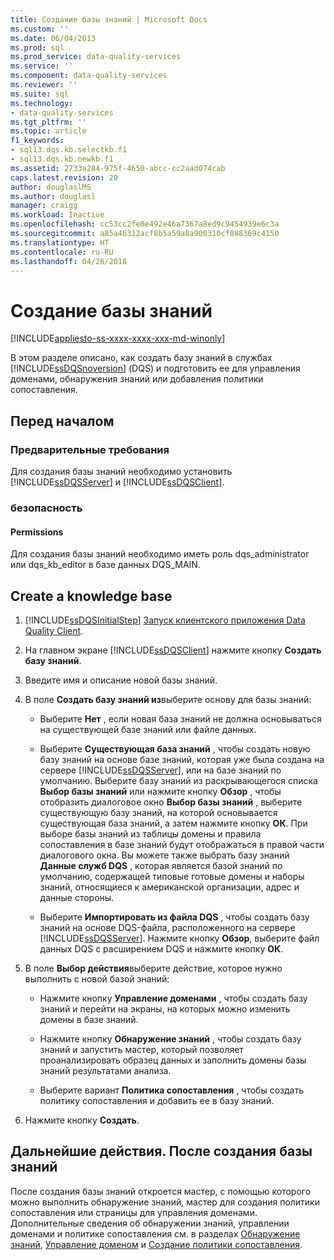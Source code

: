 ```yaml
---
title: Создание базы знаний | Microsoft Docs
ms.custom: ''
ms.date: 06/04/2013
ms.prod: sql
ms.prod_service: data-quality-services
ms.service: ''
ms.component: data-quality-services
ms.reviewer: ''
ms.suite: sql
ms.technology:
- data-quality-services
ms.tgt_pltfrm: ''
ms.topic: article
f1_keywords:
- sql13.dqs.kb.selectkb.f1
- sql13.dqs.kb.newkb.f1
ms.assetid: 2733a284-975f-4650-abcc-cc2aad074cab
caps.latest.revision: 20
author: douglaslMS
ms.author: douglasl
manager: craigg
ms.workload: Inactive
ms.openlocfilehash: cc53cc2fe0e492e46a7367a8ed9c9454939e6c3a
ms.sourcegitcommit: a85a46312acf8b5a59a8a900310cf088369c4150
ms.translationtype: HT
ms.contentlocale: ru-RU
ms.lasthandoff: 04/26/2018
---
```

# <a name="create-a-knowledge-base"></a>Создание базы знаний

[!INCLUDE[appliesto-ss-xxxx-xxxx-xxx-md-winonly](../includes/appliesto-ss-xxxx-xxxx-xxx-md-winonly.md)]

  В этом разделе описано, как создать базу знаний в службах [!INCLUDE[ssDQSnoversion](../includes/ssdqsnoversion-md.md)] (DQS) и подготовить ее для управления доменами, обнаружения знаний или добавления политики сопоставления.  
  
##  <a name="BeforeYouBegin"></a> Перед началом  
  
###  <a name="Prerequisites"></a> Предварительные требования  
 Для создания базы знаний необходимо установить [!INCLUDE[ssDQSServer](../includes/ssdqsserver-md.md)] и [!INCLUDE[ssDQSClient](../includes/ssdqsclient-md.md)].  
  
###  <a name="Security"></a> безопасность  
  
####  <a name="Permissions"></a> Permissions  
 Для создания базы знаний необходимо иметь роль dqs_administrator или dqs_kb_editor в базе данных DQS_MAIN.  
  
##  <a name="Createaknowledgebase"></a> Create a knowledge base  
  
1.  [!INCLUDE[ssDQSInitialStep](../includes/ssdqsinitialstep-md.md)] [Запуск клиентского приложения Data Quality Client](../data-quality-services/run-the-data-quality-client-application.md).  
  
2.  На главном экране [!INCLUDE[ssDQSClient](../includes/ssdqsclient-md.md)] нажмите кнопку **Создать базу знаний**.  
  
3.  Введите имя и описание новой базы знаний.  
  
4.  В поле **Создать базу знаний из**выберите основу для базы знаний:  
  
    -   Выберите **Нет** , если новая база знаний не должна основываться на существующей базе знаний или файле данных.  
  
    -   Выберите **Существующая база знаний** , чтобы создать новую базу знаний на основе базе знаний, которая уже была создана на сервере [!INCLUDE[ssDQSServer](../includes/ssdqsserver-md.md)], или на базе знаний по умолчанию. Выберите базу знаний из раскрывающегося списка **Выбор базы знаний** или нажмите кнопку **Обзор** , чтобы отобразить диалоговое окно **Выбор базы знаний** , выберите существующую базу знаний, на которой основывается существующая база знаний, а затем нажмите кнопку **ОК**. При выборе базы знаний из таблицы домены и правила сопоставления в базе знаний будут отображаться в правой части диалогового окна. Вы можете также выбрать базу знаний **Данные служб DQS** , которая является базой знаний по умолчанию, содержащей типовые готовые домены и наборы знаний, относящиеся к американской организации, адрес и данные стороны.  
  
    -   Выберите **Импортировать из файла DQS** , чтобы создать базу знаний на основе DQS-файла, расположенного на сервере [!INCLUDE[ssDQSServer](../includes/ssdqsserver-md.md)]. Нажмите кнопку **Обзор**, выберите файл данных DQS с расширением DQS и нажмите кнопку **ОК**.  
  
5.  В поле **Выбор действия**выберите действие, которое нужно выполнить с новой базой знаний:  
  
    -   Нажмите кнопку **Управление доменами** , чтобы создать базу знаний и перейти на экраны, на которых можно изменить домены в базе знаний.  
  
    -   Нажмите кнопку **Обнаружение знаний** , чтобы создать базу знаний и запустить мастер, который позволяет проанализировать образец данных и заполнить домены базы знаний результатами анализа.  
  
    -   Выберите вариант **Политика сопоставления** , чтобы создать политику сопоставления и добавить ее в базу знаний.  
  
6.  Нажмите кнопку **Создать**.  
  
##  <a name="FollowUp"></a> Дальнейшие действия. После создания базы знаний  
 После создания базы знаний откроется мастер, с помощью которого можно выполнить обнаружение знаний, мастер для создания политики сопоставления или страницы для управления доменами. Дополнительные сведения об обнаружении знаний, управлении доменами и политике сопоставления см. в разделах [Обнаружение знаний](../data-quality-services/perform-knowledge-discovery.md), [Управление доменом](../data-quality-services/managing-a-domain.md) и [Создание политики сопоставления](../data-quality-services/create-a-matching-policy.md).  
  
  
